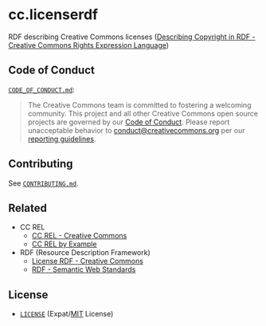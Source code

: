# cc.licenserdf

RDF describing Creative Commons licenses ([Describing Copyright in RDF -
Creative Commons Rights Expression Language](https://creativecommons.org/ns))


## Code of Conduct

[`CODE_OF_CONDUCT.md`](CODE_OF_CONDUCT.md):
> The Creative Commons team is committed to fostering a welcoming community.
> This project and all other Creative Commons open source projects are governed
> by our [Code of Conduct][code_of_conduct]. Please report unacceptable
> behavior to [conduct@creativecommons.org](mailto:conduct@creativecommons.org)
> per our [reporting guidelines][reporting_guide].

[code_of_conduct]:https://opensource.creativecommons.org/community/code-of-conduct/
[reporting_guide]:https://opensource.creativecommons.org/community/code-of-conduct/enforcement/


## Contributing

See [`CONTRIBUTING.md`](CONTRIBUTING.md).


## Related

- CC REL
  - [CC REL - Creative Commons](https://wiki.creativecommons.org/wiki/CC_REL)
  - [CC REL by Example](https://labs.creativecommons.org/2011/ccrel-guide/)
- RDF (Resource Description Framework)
  - [License RDF - Creative
    Commons](https://wiki.creativecommons.org/wiki/License_RDF)
  - [RDF - Semantic Web Standards](https://www.w3.org/RDF/)


## License

- [`LICENSE`](LICENSE) (Expat/[MIT][mit] License)

[mit]: http://www.opensource.org/licenses/MIT "The MIT License | Open Source Initiative"
